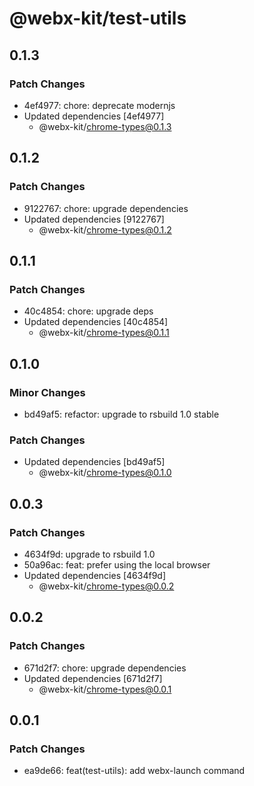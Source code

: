 # @webx-kit/test-utils

## 0.1.3

### Patch Changes

- 4ef4977: chore: deprecate modernjs
- Updated dependencies [4ef4977]
  - @webx-kit/chrome-types@0.1.3

## 0.1.2

### Patch Changes

- 9122767: chore: upgrade dependencies
- Updated dependencies [9122767]
  - @webx-kit/chrome-types@0.1.2

## 0.1.1

### Patch Changes

- 40c4854: chore: upgrade deps
- Updated dependencies [40c4854]
  - @webx-kit/chrome-types@0.1.1

## 0.1.0

### Minor Changes

- bd49af5: refactor: upgrade to rsbuild 1.0 stable

### Patch Changes

- Updated dependencies [bd49af5]
  - @webx-kit/chrome-types@0.1.0

## 0.0.3

### Patch Changes

- 4634f9d: upgrade to rsbuild 1.0
- 50a96ac: feat: prefer using the local browser
- Updated dependencies [4634f9d]
  - @webx-kit/chrome-types@0.0.2

## 0.0.2

### Patch Changes

- 671d2f7: chore: upgrade dependencies
- Updated dependencies [671d2f7]
  - @webx-kit/chrome-types@0.0.1

## 0.0.1

### Patch Changes

- ea9de66: feat(test-utils): add webx-launch command
